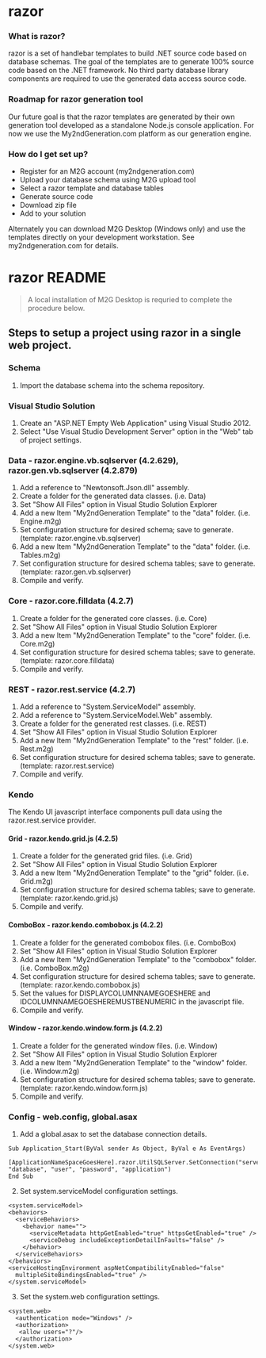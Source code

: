 # razor #

### What is razor?

razor is a set of handlebar templates to build .NET source code based on database schemas.  The goal of the templates are to generate 100% source code based on the .NET framework.  No third party database library components are required to use the generated data access source code.

### Roadmap for razor generation tool

Our future goal is that the razor templates are generated by their own generation tool developed as a standalone Node.js console application.  For now we use the My2ndGeneration.com platform as our generation engine.

### How do I get set up? ###

* Register for an M2G account (my2ndgeneration.com)
* Upload your database schema using M2G upload tool
* Select a razor template and database tables
* Generate source code
* Download zip file
* Add to your solution

Alternately you can download M2G Desktop (Windows only) and use the templates directly on your development workstation.  See my2ndgeneration.com for details.

# razor README

> A local installation of M2G Desktop is requried to complete the procedure below.

## Steps to setup a project using razor in a single web project.

### Schema

1. Import the database schema into the schema repository.

### Visual Studio Solution

1. Create an "ASP.NET Empty Web Application" using Visual Studio 2012.
2. Select "Use Visual Studio Development Server" option in the "Web" tab of project settings.

### Data - razor.engine.vb.sqlserver (4.2.629), razor.gen.vb.sqlserver (4.2.879)

1. Add a reference to "Newtonsoft.Json.dll" assembly.
2. Create a folder for the generated data classes.  (i.e. Data)
3. Set "Show All Files" option in Visual Studio Solution Explorer
4. Add a new Item "My2ndGeneration Template" to the "data" folder.  (i.e. Engine.m2g) 
5. Set configuration structure for desired schema; save to generate.  (template: razor.engine.vb.sqlserver)
6. Add a new Item "My2ndGeneration Template" to the "data" folder.  (i.e. Tables.m2g) 
7. Set configuration structure for desired schema tables; save to generate.  (template: razor.gen.vb.sqlserver)
8. Compile and verify.

### Core - razor.core.filldata (4.2.7)

1. Create a folder for the generated core classes.  (i.e. Core)
2. Set "Show All Files" option in Visual Studio Solution Explorer
3. Add a new Item "My2ndGeneration Template" to the "core" folder.  (i.e. Core.m2g) 
4. Set configuration structure for desired schema tables; save to generate.  (template: razor.core.filldata)
5. Compile and verify.

### REST - razor.rest.service (4.2.7)

1. Add a reference to "System.ServiceModel" assembly.
2. Add a reference to "System.ServiceModel.Web" assembly.
3. Create a folder for the generated rest classes.  (i.e. REST)
4. Set "Show All Files" option in Visual Studio Solution Explorer
5. Add a new Item "My2ndGeneration Template" to the "rest" folder.  (i.e. Rest.m2g) 
6. Set configuration structure for desired schema tables; save to generate.  (template: razor.rest.service)
7. Compile and verify.

### Kendo 

The Kendo UI javascript interface components pull data using the razor.rest.service provider.

#### Grid - razor.kendo.grid.js (4.2.5)

1. Create a folder for the generated grid files.  (i.e. Grid)
2. Set "Show All Files" option in Visual Studio Solution Explorer
3. Add a new Item "My2ndGeneration Template" to the "grid" folder.  (i.e. Grid.m2g) 
4. Set configuration structure for desired schema tables; save to generate.  (template: razor.kendo.grid.js)
5. Compile and verify.

#### ComboBox - razor.kendo.combobox.js (4.2.2)

1. Create a folder for the generated combobox files.  (i.e. ComboBox)
2. Set "Show All Files" option in Visual Studio Solution Explorer
3. Add a new Item "My2ndGeneration Template" to the "combobox" folder.  (i.e. ComboBox.m2g) 
4. Set configuration structure for desired schema tables; save to generate.  (template: razor.kendo.combobox.js)
5. Set the values for DISPLAYCOLUMNNAMEGOESHERE and IDCOLUMNNAMEGOESHEREMUSTBENUMERIC in the javascript file.
6. Compile and verify.

#### Window - razor.kendo.window.form.js (4.2.2)

1. Create a folder for the generated window files.  (i.e. Window)
2. Set "Show All Files" option in Visual Studio Solution Explorer
3. Add a new Item "My2ndGeneration Template" to the "window" folder.  (i.e. Window.m2g) 
4. Set configuration structure for desired schema tables; save to generate.  (template: razor.kendo.window.form.js)
5. Compile and verify.

### Config - web.config, global.asax

1. Add a global.asax to set the database connection details.

``` 
Sub Application_Start(ByVal sender As Object, ByVal e As EventArgs)
  [ApplicationNameSpaceGoesHere].razor.UtilSQLServer.SetConnection("server", "database", "user", "password", "application")
End Sub
```

2. Set system.serviceModel configuration settings.

```
<system.serviceModel>
<behaviors>
  <serviceBehaviors>
    <behavior name="">
      <serviceMetadata httpGetEnabled="true" httpsGetEnabled="true" />
      <serviceDebug includeExceptionDetailInFaults="false" />
    </behavior>
  </serviceBehaviors>
</behaviors>
<serviceHostingEnvironment aspNetCompatibilityEnabled="false"
  multipleSiteBindingsEnabled="true" />
</system.serviceModel>
```

3. Set the system.web configuration settings.

```
<system.web>
  <authentication mode="Windows" />
  <authorization>
   <allow users="?"/>
  </authorization>
</system.web>
```



